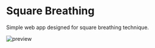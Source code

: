# Square Breathing

Simple web app designed for square breathing technique.

![preview](https://user-images.githubusercontent.com/6316812/103160553-00afe400-47d7-11eb-85df-04d2fd3a7691.png)
